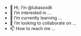 - 👋 Hi, I’m @lukasxxdk
- 👀 I’m interested in ...
- 🌱 I’m currently learning ...
- 💞️ I’m looking to collaborate on ...
- 📫 How to reach me ...

<!---
lukasxxdk/lukasxxdk is a ✨ special ✨ repository because its `README.md` (this file) appears on your GitHub profile.
You can click the Preview link to take a look at your changes.
--->
